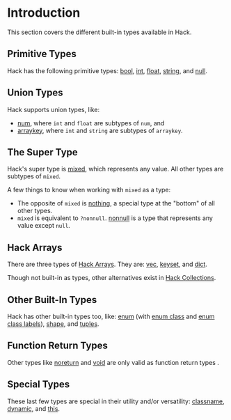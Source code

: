 # Introduction

This section covers the different built-in types available in Hack.

## Primitive Types
Hack has the following primitive types:
[bool](/hack/built-in-types/bool),
[int](/hack/built-in-types/int),
[float](/hack/built-in-types/float),
[string](/hack/built-in-types/string), and
[null](/hack/built-in-types/null).

## Union Types
Hack supports union types, like:
* [num](/hack/built-in-types/num), where `int` and `float` are subtypes of `num`, and
* [arraykey](/hack/built-in-types/arraykey), where `int` and `string` are subtypes of `arraykey`.

## The Super Type
Hack's super type is [mixed](/hack/built-in-types/mixed), which represents any value. All other types are subtypes of `mixed`.

A few things to know when working with `mixed` as a type:
* The opposite of `mixed` is [nothing](/hack/built-in-types/nothing), a special type at the "bottom" of all other types.
* `mixed` is equivalent to `?nonnull`. [nonnull](/hack/built-in-types/nonnull) is a type that represents any value except `null`.

## Hack Arrays
There are three types of [Hack Arrays](/hack/arrays-and-collections/introduction). They are:
[vec](/hack/arrays-and-collections/hack-arrays#vec),
[keyset](/hack/arrays-and-collections/hack-arrays#keyset), and
[dict](/hack/arrays-and-collections/hack-arrays#dict).

Though not built-in as types, other alternatives exist in [Hack Collections](/hack/arrays-and-collections/collections).

## Other Built-In Types
Hack has other built-in types too, like:
[enum](/hack/built-in-types/enum) (with [enum class](/hack/built-in-types/enum-class) and [enum class labels](/hack/built-in-types/enum-class-label)),
[shape](/hack/built-in-types/shapes), and
[tuples](/hack/built-in-types/tuples).

## Function Return Types
Other types like [noreturn](/hack/built-in-types/noreturn) and [void](/hack/built-in-types/void) are only valid as function return types .

## Special Types
These last few types are special in their utility and/or versatility:
[classname](/hack/built-in-types/classname),
[dynamic](/hack/built-in-types/dynamic), and
[this](/hack/built-in-types/this).
